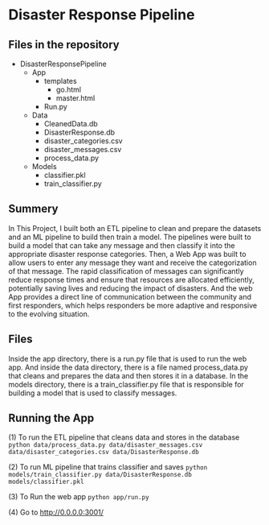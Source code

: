 # Disaster Response Pipeline
## Files in the repository
- DisasterResponsePipeline
    - App
        - templates
            - go.html
            - master.html
        - Run.py
    - Data
        - CleanedData.db
        - DisasterResponse.db
        - disaster_categories.csv
        - disaster_messages.csv
        - process_data.py
    - Models
        - classifier.pkl
        - train_classifier.py



## Summery
In This Project, I built both an ETL pipeline to clean and prepare the datasets and an ML pipeline to build then train a model. The pipelines were built to build a model that can
take any message and then classify it into the appropriate disaster response categories. Then, a Web App was built to allow users to enter any message they want and receive the categorization of that message.
The rapid classification of messages can significantly reduce response times and ensure that resources are allocated efficiently, potentially saving lives and reducing the impact of disasters.
And the web App provides a direct line of communication between the community and first responders, which helps responders be more adaptive and responsive to the evolving situation.

## Files
Inside the app directory, there is a run.py file that is used to run the web app. And inside the data directory, there is  a file named process_data.py that cleans and prepares the data and then stores it in a database.
In the models directory, there is a train_classifier.py file that is responsible for building a model that is used to classify messages.

## Running the App
(1) To run the ETL pipeline that cleans data and stores in the database
        `python data/process_data.py data/disaster_messages.csv data/disaster_categories.csv data/DisasterResponse.db`
        
(2) To run ML pipeline that trains classifier and saves
        `python models/train_classifier.py data/DisasterResponse.db models/classifier.pkl`

(3) To Run the web app
        `python app/run.py`

(4) Go to http://0.0.0.0:3001/
